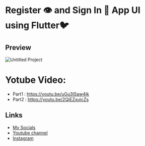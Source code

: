 # Register 👁 and Sign In 🔐 App UI using Flutter🐦
## Preview
![Untitled Project](https://user-images.githubusercontent.com/91388754/148224485-9701bbdd-3943-44d9-b3af-5170df13dc1d.gif)
# Yotube Video:
* Part1 : https://youtu.be/uGu3lSaw4jk
* Part2 : https://youtu.be/2QjEZxujcZs

## Links
* [My Socials](https://znap.link/CodeWithFlexz)
* [Youtube channel](https://www.youtube.com/channel/UCLVrYXt3SL9rT-IcDmgU9Wg)
* [Instagram](https://instagram.com/codewithflexz)
